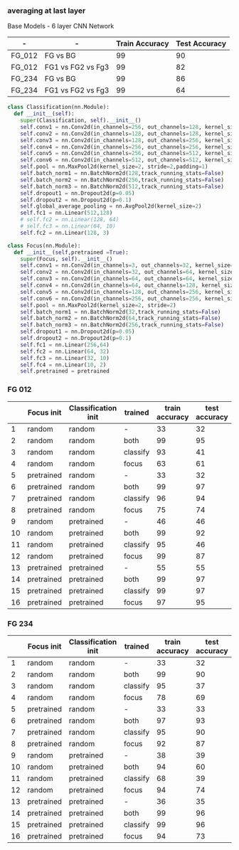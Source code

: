 ### averaging at last layer

Base Models - 6 layer CNN Network

| - | - | Train Accuracy   |Test Accuracy     |
| - | - |--------- | -----   |
| FG_012 | FG vs BG | 99 | 90  |
| FG_012 | FG1 vs FG2 vs Fg3 | 99 | 82 |
| FG_234 | FG vs BG | 99 | 86  |
| FG_234 | FG1 vs FG2 vs Fg3 | 99 |64 |


<!---#### Fg vs Bg Classification

Train Accuracy - 99

Test Accuarcy  - 90
#### Fg1 vs FG2 vs Fg3 classification
Train Accuracy - 99

Test Accuracy - 82 --->

```python
class Classification(nn.Module):
  def __init__(self):
    super(Classification, self).__init__()
    self.conv1 = nn.Conv2d(in_channels=256, out_channels=128, kernel_size=3, padding=1)
    self.conv2 = nn.Conv2d(in_channels=128, out_channels=128, kernel_size=3, padding=1)
    self.conv3 = nn.Conv2d(in_channels=128, out_channels=256, kernel_size=3, padding=1)
    self.conv4 = nn.Conv2d(in_channels=256, out_channels=256, kernel_size=3, padding=1)
    self.conv5 = nn.Conv2d(in_channels=256, out_channels=512, kernel_size=3, padding=1)
    self.conv6 = nn.Conv2d(in_channels=512, out_channels=512, kernel_size=3, padding=1)
    self.pool = nn.MaxPool2d(kernel_size=2, stride=2,padding=1)
    self.batch_norm1 = nn.BatchNorm2d(128,track_running_stats=False)
    self.batch_norm2 = nn.BatchNorm2d(256,track_running_stats=False)
    self.batch_norm3 = nn.BatchNorm2d(512,track_running_stats=False)
    self.dropout1 = nn.Dropout2d(p=0.05)
    self.dropout2 = nn.Dropout2d(p=0.1)
    self.global_average_pooling = nn.AvgPool2d(kernel_size=2)
    self.fc1 = nn.Linear(512,128)
    # self.fc2 = nn.Linear(128, 64)
    # self.fc3 = nn.Linear(64, 10)
    self.fc2 = nn.Linear(128, 3)
```
```python
class Focus(nn.Module):
  def __init__(self,pretrained =True):
    super(Focus, self).__init__()
    self.conv1 = nn.Conv2d(in_channels=3, out_channels=32, kernel_size=3, padding=0)
    self.conv2 = nn.Conv2d(in_channels=32, out_channels=64, kernel_size=3, padding=0)
    self.conv3 = nn.Conv2d(in_channels=64, out_channels=64, kernel_size=3, padding=0)
    self.conv4 = nn.Conv2d(in_channels=64, out_channels=128, kernel_size=3, padding=0)
    self.conv5 = nn.Conv2d(in_channels=128, out_channels=256, kernel_size=3, padding=0)
    self.conv6 = nn.Conv2d(in_channels=256, out_channels=256, kernel_size=3, padding=1)
    self.pool = nn.MaxPool2d(kernel_size=2, stride=2)
    self.batch_norm1 = nn.BatchNorm2d(32,track_running_stats=False)
    self.batch_norm2 = nn.BatchNorm2d(64,track_running_stats=False)
    self.batch_norm3 = nn.BatchNorm2d(256,track_running_stats=False)
    self.dropout1 = nn.Dropout2d(p=0.05)
    self.dropout2 = nn.Dropout2d(p=0.1)
    self.fc1 = nn.Linear(256,64)
    self.fc2 = nn.Linear(64, 32)
    self.fc3 = nn.Linear(32, 10)
    self.fc4 = nn.Linear(10, 2)
    self.pretrained = pretrained
```

### FG 012
| | Focus init | Classification init | trained | train accuracy | test accuracy |
| - | ---------  | ------------------- | ------- | -------------  | ------------  |
|1| random | random | - | 33 |  32 |
|2| random | random | both | 99 | 95 |
|3| random | random | classify | 93 | 41 |
|4| random | random | focus    | 63 | 61 |
|5| pretrained | random | - | 33  |  32 |
|6| pretrained | random | both | 99 | 97|
|7| pretrained | random | classify | 96 | 94 |
|8| pretrained | random | focus    | 75 | 74 |
|9| random     | pretrained | -    | 46 | 46 |
|10| random    | pretrained | both | 99 | 92 |
|11| random    | pretrained | classify |  95 | 46 |
|12| random    | pretrained | focus   | 99  | 87 |
|13| pretrained | pretrained | - | 55 | 55 |
|14| pretrained | pretrained | both | 99 | 97 |
|15| pretrained | pretrained | classify |99 | 97 |
|16| pretrained | pretrained | focus    | 97 | 95 |

### FG 234

<!---#### Fg vs Bg Classification

Train Accuracy - 99

Test Accuarcy  - 86

#### Fg1 vs FG2 vs Fg3 classification
Train Accuracy - 99

Test Accuracy - 64--->


| | Focus init | Classification init | trained | train accuracy | test accuracy |
| - | ---------  | ------------------- | ------- | -------------  | ------------  |
|1| random | random | - | 33 |  32 |
|2| random | random | both |  99 | 90 |
|3| random | random | classify | 95 | 37 |
|4| random | random | focus    | 78 | 69 |
|5| pretrained | random | - |  33 | 33  |
|6| pretrained | random | both | 97 | 93 |
|7| pretrained | random | classify | 95 | 90 |
|8| pretrained | random | focus    | 92 | 87 |
|9| random     | pretrained | -    | 38 | 39 |
|10| random    | pretrained | both | 94 | 60 |
|11| random    | pretrained | classify |  68 | 39 |
|12| random    | pretrained | focus   | 94  |  74 |
|13| pretrained | pretrained | - | 36 | 35 |
|14| pretrained | pretrained | both |  99 | 96 |
|15| pretrained | pretrained | classify | 99 | 96  |
|16| pretrained | pretrained | focus    | 94 | 73 |


